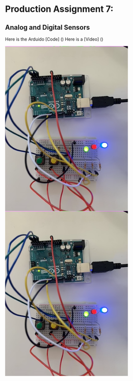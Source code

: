# Production Assignment 7:
## Analog and Digital Sensors

Here is the Arduido [Code] ()
Here is a [Video] ()

<img src="https://github.com/SalamaAlmheiri/introToIM/blob/main/June%2014/LED.png" width=400 align=center> 
<img src="https://github.com/SalamaAlmheiri/introToIM/blob/main/June%2014/LED.png" width=400 align=center> 
